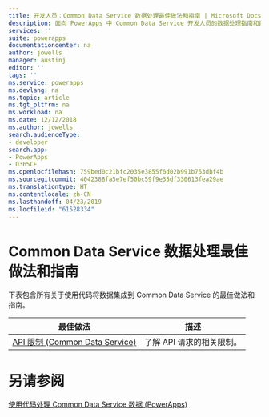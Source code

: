 ```yaml
---
title: 开发人员：Common Data Service 数据处理最佳做法和指南 | Microsoft Docs
description: 面向 PowerApps 中 Common Data Service 开发人员的数据处理指南和最佳做法。
services: ''
suite: powerapps
documentationcenter: na
author: jowells
manager: austinj
editor: ''
tags: ''
ms.service: powerapps
ms.devlang: na
ms.topic: article
ms.tgt_pltfrm: na
ms.workload: na
ms.date: 12/12/2018
ms.author: jowells
search.audienceType:
- developer
search.app:
- PowerApps
- D365CE
ms.openlocfilehash: 759bed0c21bfc2035e3855f6d02b991b753dbf4b
ms.sourcegitcommit: 4042388fa5e7ef50bc59f9e35df330613fea29ae
ms.translationtype: HT
ms.contentlocale: zh-CN
ms.lasthandoff: 04/23/2019
ms.locfileid: "61528334"
---
```

# <a name="best-practices-and-guidance-around-working-with-data-for-the-common-data-service"></a>Common Data Service 数据处理最佳做法和指南

下表包含所有关于使用代码将数据集成到 Common Data Service 的最佳做法和指南。

|最佳做法  |描述  |
|---------|---------|
|[API 限制 (Common Data Service)](../../api-limits.md)     |了解 API 请求的相关限制。         |

# <a name="see-also"></a>另请参阅
[使用代码处理 Common Data Service 数据 (PowerApps)](../../work-with-data-cds.md)<br />